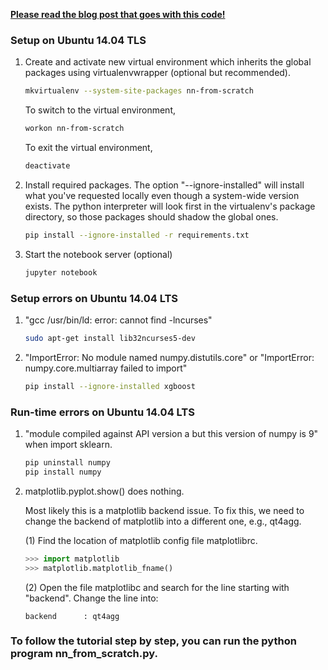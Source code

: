 [**Please read the blog post that goes with this code!**](http://www.wildml.com/2015/09/implementing-a-neural-network-from-scratch/)

### Setup on Ubuntu 14.04 TLS

1. Create and activate new virtual environment which inherits the global packages using virtualenvwrapper (optional but recommended).

   ```bash
   mkvirtualenv --system-site-packages nn-from-scratch
   ```

   To switch to the virtual environment,

   ```bash
   workon nn-from-scratch
   ```

   To exit the virtual environment,

   ```bash
   deactivate
   ```

2. Install required packages. The option "--ignore-installed" will install what you've requested locally even though a system-wide version exists. The python interpreter will look first in the virtualenv's package directory, so those packages should shadow the global ones.

   ```bash
   pip install --ignore-installed -r requirements.txt
   ```

3. Start the notebook server (optional)

   ```bash
   jupyter notebook
   ```

### Setup errors on Ubuntu 14.04 LTS

1. "gcc /usr/bin/ld: error: cannot find -lncurses"

   ```bash
   sudo apt-get install lib32ncurses5-dev
   ```

2. "ImportError: No module named numpy.distutils.core" or "ImportError: numpy.core.multiarray failed to import"

   ```bash
   pip install --ignore-installed xgboost
   ```

### Run-time errors on Ubuntu 14.04 LTS

1. "module compiled against API version a but this version of numpy is 9" when import sklearn.

   ```bash
   pip uninstall numpy
   pip install numpy
   ```

2. matplotlib.pyplot.show() does nothing.

   Most likely this is a matplotlib backend issue. To fix this, we need to change the backend of matplotlib into a different one, e.g., qt4agg.

   (1) Find the location of matplotlib config file matplotlibrc.

   ```python
   >>> import matplotlib
   >>> matplotlib.matplotlib_fname()
   ```

   (2) Open the file matplotlibc and search for the line starting with "backend". Change the line into:

   ```
   backend      : qt4agg
   ```

### To follow the tutorial step by step, you can run the python program nn_from_scratch.py.
